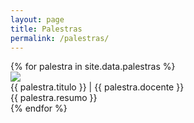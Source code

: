```yaml
---
layout: page
title: Palestras
permalink: /palestras/
---
```


<section class="atividades">
    {% for palestra in site.data.palestras %}
    <div class="atividade row" id="{{ palestra.id }}">
        <div class="atividade-foto col-md-3 col-12">
            <img src="{{ site.baseurl }}/img/docentes/{{ palestra.id_docente }}.jpg">
        </div>
        <div class="atividade-infos col-md-9 col-12">
            <div class="atividade-titulo">
                {{ palestra.titulo }} | {{ palestra.docente }}
            </div>
            <div class="atividade-resumo">
                <span>
                    {{ palestra.resumo }}
                </span>
            </div>
        </div>
    </div>
    {% endfor %}
</section>